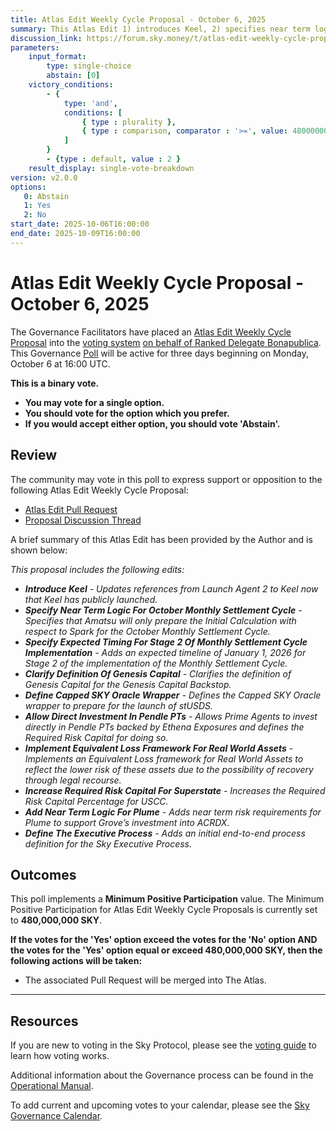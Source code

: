 ```yaml
---
title: Atlas Edit Weekly Cycle Proposal - October 6, 2025
summary: This Atlas Edit 1) introduces Keel, 2) specifies near term logic for the October Monthly Settlement Cycle, 3) specifies expected timing for Stage 2 of Monthly Settlement Cycle implementation, 4) clarifies the definition of Genesis Capital, 5) defines the Capped SKY Oracle Wrapper, 6) allows direct investment in Pendle PTs, 7) implements Equivalent Loss Framework for real world assets, 8) increases Required Risk Capital for Superstate, 9) adds near term logic for Plume, 10) defines the Executive Process.
discussion_link: https://forum.sky.money/t/atlas-edit-weekly-cycle-proposal-week-of-2025-10-06/27272
parameters:
    input_format:
        type: single-choice
        abstain: [0]
    victory_conditions:
        - {
            type: 'and',
            conditions: [
                { type : plurality },
                { type : comparison, comparator : '>=', value: 480000000 }
            ]
        }
        - {type : default, value : 2 }
    result_display: single-vote-breakdown
version: v2.0.0
options:
   0: Abstain
   1: Yes
   2: No
start_date: 2025-10-06T16:00:00
end_date: 2025-10-09T16:00:00
---
```


# Atlas Edit Weekly Cycle Proposal - October 6, 2025

The Governance Facilitators have placed an [Atlas Edit Weekly Cycle Proposal](https://sky-atlas.powerhouse.io/A.1.10.2_Atlas_Edit_Weekly_Cycle/4a8ad9ad-5c5d-4994-9b46-f04c0e61ce59|0db30308) into the [voting system](https://vote.sky.money/polling) [on behalf of Ranked Delegate Bonapublica](https://forum.sky.money/t/atlas-edit-weekly-cycle-proposal-week-of-2025-10-06/27272/9). This Governance [Poll](https://sky-atlas.powerhouse.io/A.1.10.2_Atlas_Edit_Weekly_Cycle/4a8ad9ad-5c5d-4994-9b46-f04c0e61ce59|0db30308) will be active for three days beginning on Monday, October 6 at 16:00 UTC.

**This is a binary vote.**

- **You may vote for a single option.**
- **You should vote for the option which you prefer.**
- **If you would accept either option, you should vote 'Abstain'.**

## Review

The community may vote in this poll to express support or opposition to the following Atlas Edit Weekly Cycle Proposal:

- [Atlas Edit Pull Request](https://github.com/sky-ecosystem/next-gen-atlas/pull/66)
- [Proposal Discussion Thread](https://forum.sky.money/t/atlas-edit-weekly-cycle-proposal-week-of-2025-10-06/27272)

A brief summary of this Atlas Edit has been provided by the Author and is shown below:

_This proposal includes the following edits:_

- _**Introduce Keel** - Updates references from Launch Agent 2 to Keel now that Keel has publicly launched._
- _**Specify Near Term Logic For October Monthly Settlement Cycle** - Specifies that Amatsu will only prepare the Initial Calculation with respect to Spark for the October Monthly Settlement Cycle._
- _**Specify Expected Timing For Stage 2 Of Monthly Settlement Cycle Implementation** - Adds an expected timeline of January 1, 2026 for Stage 2 of the implementation of the Monthly Settlement Cycle._
- _**Clarify Definition Of Genesis Capital** - Clarifies the definition of Genesis Capital for the Genesis Capital Backstop._
- _**Define Capped SKY Oracle Wrapper** - Defines the Capped SKY Oracle wrapper to prepare for the launch of stUSDS._
- _**Allow Direct Investment In Pendle PTs** - Allows Prime Agents to invest directly in Pendle PTs backed by Ethena Exposures and defines the Required Risk Capital for doing so._
- _**Implement Equivalent Loss Framework For Real World Assets** - Implements an Equivalent Loss framework for Real World Assets to reflect the lower risk of these assets due to the possibility of recovery through legal recourse._
- _**Increase Required Risk Capital For Superstate** - Increases the Required Risk Capital Percentage for USCC._
- _**Add Near Term Logic For Plume** - Adds near term risk requirements for Plume to support Grove’s investment into ACRDX._
- _**Define The Executive Process** - Adds an initial end-to-end process definition for the Sky Executive Process._

## Outcomes

This poll implements a **Minimum Positive Participation** value. The Minimum Positive Participation for Atlas Edit Weekly Cycle Proposals is currently set to **480,000,000 SKY**.

**If the votes for the 'Yes' option exceed the votes for the 'No' option AND the votes for the 'Yes' option equal or exceed 480,000,000 SKY, then the following actions will be taken:**

- The associated Pull Request will be merged into The Atlas.

---

## Resources

If you are new to voting in the Sky Protocol, please see the [voting guide](https://manual.makerdao.com/governance/voting-in-makerdao/on-chain-governance) to learn how voting works.

Additional information about the Governance process can be found in the [Operational Manual](https://manual.makerdao.com).

To add current and upcoming votes to your calendar, please see the [Sky Governance Calendar](https://manual.makerdao.com/makerdao/calendars/governance-calendar).
